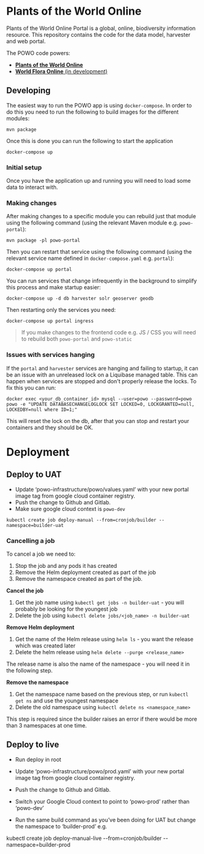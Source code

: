 Plants of the World Online
===

Plants of the World Online Portal is a global, online, biodiversity information resource. This repository contains the code for the data model, harvester and web portal.

The POWO code powers:
* [**Plants of the World Online**](http://powo.science.kew.org)
* [**World Flora Online** (in development)](http://worldfloraonline.org/)

Developing
---

The easiest way to run the POWO app is using `docker-compose`. In order to do this you need to run the following to build images for the different modules:

```
mvn package
```

Once this is done you can run the following to start the application

```
docker-compose up
```

### Initial setup

Once you have the application up and running you will need to load some data to interact with.

### Making changes

After making changes to a specific module you can rebuild just that module using the following command (using the relevant Maven module e.g. `powo-portal`):

```
mvn package -pl powo-portal
```

Then you can restart that service using the following command (using the relevant service name defined in `docker-compose.yaml` e.g. `portal`):

```
docker-compose up portal
```

You can run services that change infrequently in the background to simplify this process and make startup easier:

```
docker-compose up -d db harvester solr geoserver geodb
```

Then restarting only the services you need:

```
docker-compose up portal ingress
```

> If you make changes to the frontend code e.g. JS / CSS you will need to rebuild both `powo-portal` and `powo-static`


### Issues with services hanging

If the `portal` and `harvester` services are hanging and failing to startup, it can be an issue with an unreleased lock on a Liquibase managed table. This can happen when services are stopped and don't properly release the locks. To fix this you can run:

```
docker exec <your_db_container_id> mysql --user=powo --password=powo powo -e "UPDATE DATABASECHANGELOGLOCK SET LOCKED=0, LOCKGRANTED=null, LOCKEDBY=null where ID=1;"
```

This will reset the lock on the db, after that you can stop and restart your containers and they should be OK.


Deployment
===

Deploy to UAT
---
 
* Update ‘powo-infrastructure/powo/values.yaml’ with your new portal image tag from google cloud container registry.
* Push the change to Github and Gitlab.
* Make sure google cloud context is `powo-dev`

`kubectl create job deploy-manual --from=cronjob/builder --namespace=builder-uat`

### Cancelling a job

To cancel a job we need to:

1. Stop the job and any pods it has created
2. Remove the Helm deployment created as part of the job
3. Remove the namespace created as part of the job.

**Cancel the job**

1. Get the job name using `kubectl get jobs -n builder-uat` - you will probably be looking for the youngest job
2. Delete the job using `kubectl delete jobs/<job_name> -n builder-uat`

**Remove Helm deployment**

1. Get the name of the Helm release using `helm ls` - you want the release which was created later
2. Delete the helm release using `helm delete --purge <release_name>`

The release name is also the name of the namespace - you will need it in the following step.

**Remove the namespace**

1. Get the namespace name based on the previous step, or run `kubectl get ns` and use the youngest namespace 
2. Delete the old namespace using `kubectl delete ns <namespace_name>`

This step is required since the builder raises an error if there would be more than 3 namespaces at one time.
 
Deploy to live
---
 
* Run deploy in root

* Update ‘powo-infrastructure/powo/prod.yaml’ with your new portal image tag from google cloud container registry.

* Push the change to Github and Gitlab.

* Switch your Google Cloud context to point to ‘powo-prod’ rather than ‘powo-dev’

* Run the same build command as you’ve been doing for UAT but change the namespace to ‘builder-prod’ e.g.

kubectl create job deploy-manual-live --from=cronjob/builder --namespace=builder-prod
 